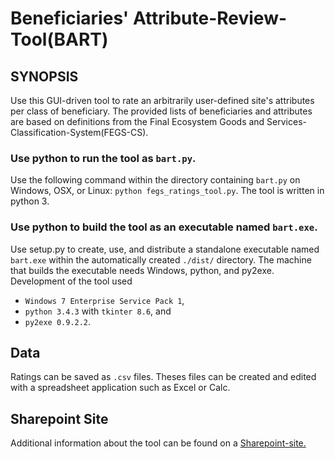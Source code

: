 # Beneficiaries' Attribute-Review-Tool(BART)
## SYNOPSIS
Use this GUI-driven tool to rate an arbitrarily user-defined site's attributes per class of beneficiary. The provided lists of beneficiaries and attributes are based on definitions from the Final Ecosystem Goods and Services-Classification-System(FEGS-CS).

### Use python to run the tool as `bart.py`.
Use the following command within the directory containing `bart.py` on Windows, OSX, or Linux:
`python fegs_ratings_tool.py`. The tool is written in python 3.

### Use python to build the tool as an executable named `bart.exe`.
Use setup.py to create, use, and distribute a standalone executable named `bart.exe` within the automatically created `./dist/` directory. The machine that builds the executable needs Windows, python, and py2exe. Development of the tool used 
  - `Windows 7 Enterprise Service Pack 1`,
  - `python 3.4.3` with `tkinter 8.6`, and 
  - `py2exe 0.9.2.2`.

## Data
Ratings can be saved as `.csv` files. Theses files can be created and edited with a spreadsheet application such as Excel or Calc.

## Sharepoint Site
Additional information about the tool can be found on a 
[Sharepoint-site.](https://usepa.sharepoint.com/sites/ORD_Work/Dash/_layouts/15/start.aspx#/)
